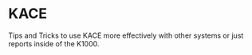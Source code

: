 # KACE
Tips and Tricks to use KACE more effectively with other systems or just reports inside of the K1000. 

